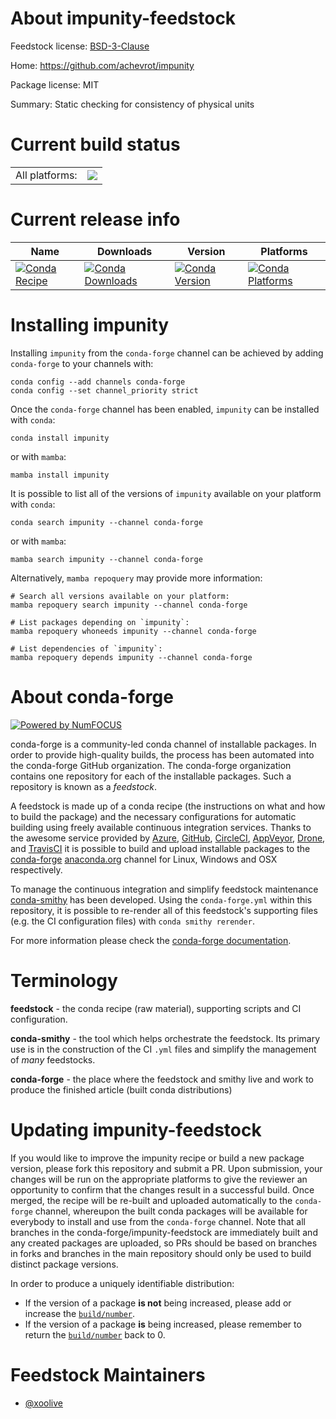 About impunity-feedstock
========================

Feedstock license: [BSD-3-Clause](https://github.com/conda-forge/impunity-feedstock/blob/main/LICENSE.txt)

Home: https://github.com/achevrot/impunity

Package license: MIT

Summary: Static checking for consistency of physical units

Current build status
====================


<table><tr><td>All platforms:</td>
    <td>
      <a href="https://dev.azure.com/conda-forge/feedstock-builds/_build/latest?definitionId=20018&branchName=main">
        <img src="https://dev.azure.com/conda-forge/feedstock-builds/_apis/build/status/impunity-feedstock?branchName=main">
      </a>
    </td>
  </tr>
</table>

Current release info
====================

| Name | Downloads | Version | Platforms |
| --- | --- | --- | --- |
| [![Conda Recipe](https://img.shields.io/badge/recipe-impunity-green.svg)](https://anaconda.org/conda-forge/impunity) | [![Conda Downloads](https://img.shields.io/conda/dn/conda-forge/impunity.svg)](https://anaconda.org/conda-forge/impunity) | [![Conda Version](https://img.shields.io/conda/vn/conda-forge/impunity.svg)](https://anaconda.org/conda-forge/impunity) | [![Conda Platforms](https://img.shields.io/conda/pn/conda-forge/impunity.svg)](https://anaconda.org/conda-forge/impunity) |

Installing impunity
===================

Installing `impunity` from the `conda-forge` channel can be achieved by adding `conda-forge` to your channels with:

```
conda config --add channels conda-forge
conda config --set channel_priority strict
```

Once the `conda-forge` channel has been enabled, `impunity` can be installed with `conda`:

```
conda install impunity
```

or with `mamba`:

```
mamba install impunity
```

It is possible to list all of the versions of `impunity` available on your platform with `conda`:

```
conda search impunity --channel conda-forge
```

or with `mamba`:

```
mamba search impunity --channel conda-forge
```

Alternatively, `mamba repoquery` may provide more information:

```
# Search all versions available on your platform:
mamba repoquery search impunity --channel conda-forge

# List packages depending on `impunity`:
mamba repoquery whoneeds impunity --channel conda-forge

# List dependencies of `impunity`:
mamba repoquery depends impunity --channel conda-forge
```


About conda-forge
=================

[![Powered by
NumFOCUS](https://img.shields.io/badge/powered%20by-NumFOCUS-orange.svg?style=flat&colorA=E1523D&colorB=007D8A)](https://numfocus.org)

conda-forge is a community-led conda channel of installable packages.
In order to provide high-quality builds, the process has been automated into the
conda-forge GitHub organization. The conda-forge organization contains one repository
for each of the installable packages. Such a repository is known as a *feedstock*.

A feedstock is made up of a conda recipe (the instructions on what and how to build
the package) and the necessary configurations for automatic building using freely
available continuous integration services. Thanks to the awesome service provided by
[Azure](https://azure.microsoft.com/en-us/services/devops/), [GitHub](https://github.com/),
[CircleCI](https://circleci.com/), [AppVeyor](https://www.appveyor.com/),
[Drone](https://cloud.drone.io/welcome), and [TravisCI](https://travis-ci.com/)
it is possible to build and upload installable packages to the
[conda-forge](https://anaconda.org/conda-forge) [anaconda.org](https://anaconda.org/)
channel for Linux, Windows and OSX respectively.

To manage the continuous integration and simplify feedstock maintenance
[conda-smithy](https://github.com/conda-forge/conda-smithy) has been developed.
Using the ``conda-forge.yml`` within this repository, it is possible to re-render all of
this feedstock's supporting files (e.g. the CI configuration files) with ``conda smithy rerender``.

For more information please check the [conda-forge documentation](https://conda-forge.org/docs/).

Terminology
===========

**feedstock** - the conda recipe (raw material), supporting scripts and CI configuration.

**conda-smithy** - the tool which helps orchestrate the feedstock.
                   Its primary use is in the construction of the CI ``.yml`` files
                   and simplify the management of *many* feedstocks.

**conda-forge** - the place where the feedstock and smithy live and work to
                  produce the finished article (built conda distributions)


Updating impunity-feedstock
===========================

If you would like to improve the impunity recipe or build a new
package version, please fork this repository and submit a PR. Upon submission,
your changes will be run on the appropriate platforms to give the reviewer an
opportunity to confirm that the changes result in a successful build. Once
merged, the recipe will be re-built and uploaded automatically to the
`conda-forge` channel, whereupon the built conda packages will be available for
everybody to install and use from the `conda-forge` channel.
Note that all branches in the conda-forge/impunity-feedstock are
immediately built and any created packages are uploaded, so PRs should be based
on branches in forks and branches in the main repository should only be used to
build distinct package versions.

In order to produce a uniquely identifiable distribution:
 * If the version of a package **is not** being increased, please add or increase
   the [``build/number``](https://docs.conda.io/projects/conda-build/en/latest/resources/define-metadata.html#build-number-and-string).
 * If the version of a package **is** being increased, please remember to return
   the [``build/number``](https://docs.conda.io/projects/conda-build/en/latest/resources/define-metadata.html#build-number-and-string)
   back to 0.

Feedstock Maintainers
=====================

* [@xoolive](https://github.com/xoolive/)

